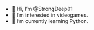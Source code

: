- 👋 Hi, I’m @StrongDeep01
- 👀 I’m interested in videogames.
- 🌱 I’m currently learning Python.

<!---
StrongDeep01/StrongDeep01 is a ✨ special ✨ repository because its `README.md` (this file) appears on your GitHub profile.
You can click the Preview link to take a look at your changes.
--->
